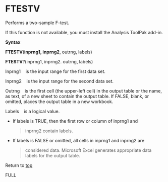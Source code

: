 FTESTV
======

Performs a two-sample F-test.

If this function is not available, you must install the Analysis ToolPak
add-in.

**Syntax**

**FTESTV**(**inprng1, inprng2**, outrng, labels)

**FTESTV**?(inprng1, inprng2. outrng, labels)

Inprng1    is the input range for the first data set.

Inprng2    is the input range for the second data set.

Outrng    is the first cell (the upper-left cell) in the output table or
the name, as text, of a new sheet to contain the output table. If FALSE,
blank, or omitted, places the output table in a new workbook.

Labels    is a logical value.

-   If labels is TRUE, then the first row or column of inprng1 and
    > inprng2 contain labels.

-   If labels is FALSE or omitted, all cells in inprng1 and inprng2 are
    > considered data. Microsoft Excel generates appropriate data labels
    > for the output table.

Return to [top](#E)

FULL
